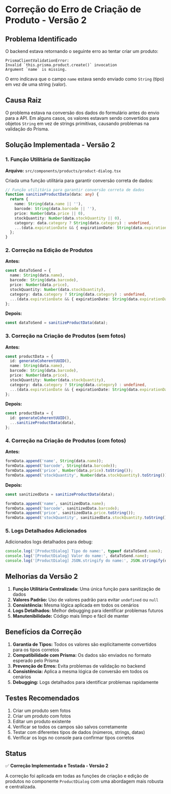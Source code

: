 # Correção do Erro de Criação de Produto - Versão 2

## Problema Identificado

O backend estava retornando o seguinte erro ao tentar criar um produto:

```
PrismaClientValidationError: 
Invalid `this.prisma.product.create()` invocation
Argument `name` is missing.
```

O erro indicava que o campo `name` estava sendo enviado como `String` (tipo) em vez de uma string (valor).

## Causa Raiz

O problema estava na conversão dos dados do formulário antes do envio para a API. Em alguns casos, os valores estavam sendo convertidos para objetos `String` em vez de strings primitivas, causando problemas na validação do Prisma.

## Solução Implementada - Versão 2

### 1. Função Utilitária de Sanitização

**Arquivo:** `src/components/products/product-dialog.tsx`

Criada uma função utilitária para garantir conversão correta de dados:

```typescript
// Função utilitária para garantir conversão correta de dados
function sanitizeProductData(data: any) {
  return {
    name: String(data.name || ''),
    barcode: String(data.barcode || ''),
    price: Number(data.price || 0),
    stockQuantity: Number(data.stockQuantity || 0),
    category: data.category ? String(data.category) : undefined,
    ...(data.expirationDate && { expirationDate: String(data.expirationDate) }),
  };
}
```

### 2. Correção na Edição de Produtos

**Antes:**
```typescript
const dataToSend = {
  name: String(data.name),
  barcode: String(data.barcode),
  price: Number(data.price),
  stockQuantity: Number(data.stockQuantity),
  category: data.category ? String(data.category) : undefined,
  ...(data.expirationDate && { expirationDate: String(data.expirationDate) }),
};
```

**Depois:**
```typescript
const dataToSend = sanitizeProductData(data);
```

### 3. Correção na Criação de Produtos (sem fotos)

**Antes:**
```typescript
const productData = {
  id: generateCoherentUUID(),
  name: String(data.name),
  barcode: String(data.barcode),
  price: Number(data.price),
  stockQuantity: Number(data.stockQuantity),
  category: data.category ? String(data.category) : undefined,
  ...(data.expirationDate && { expirationDate: String(data.expirationDate) }),
};
```

**Depois:**
```typescript
const productData = {
  id: generateCoherentUUID(),
  ...sanitizeProductData(data),
};
```

### 4. Correção na Criação de Produtos (com fotos)

**Antes:**
```typescript
formData.append('name', String(data.name));
formData.append('barcode', String(data.barcode));
formData.append('price', Number(data.price).toString());
formData.append('stockQuantity', Number(data.stockQuantity).toString());
```

**Depois:**
```typescript
const sanitizedData = sanitizeProductData(data);

formData.append('name', sanitizedData.name);
formData.append('barcode', sanitizedData.barcode);
formData.append('price', sanitizedData.price.toString());
formData.append('stockQuantity', sanitizedData.stockQuantity.toString());
```

### 5. Logs Detalhados Adicionados

Adicionados logs detalhados para debug:

```typescript
console.log('[ProductDialog] Tipo do name:', typeof dataToSend.name);
console.log('[ProductDialog] Valor do name:', dataToSend.name);
console.log('[ProductDialog] JSON.stringify do name:', JSON.stringify(dataToSend.name));
```

## Melhorias da Versão 2

1. **Função Utilitária Centralizada:** Uma única função para sanitização de dados
2. **Valores Padrão:** Uso de valores padrão para evitar `undefined` ou `null`
3. **Consistência:** Mesma lógica aplicada em todos os cenários
4. **Logs Detalhados:** Melhor debugging para identificar problemas futuros
5. **Manutenibilidade:** Código mais limpo e fácil de manter

## Benefícios da Correção

1. **Garantia de Tipos:** Todos os valores são explicitamente convertidos para os tipos corretos
2. **Compatibilidade com Prisma:** Os dados são enviados no formato esperado pelo Prisma
3. **Prevenção de Erros:** Evita problemas de validação no backend
4. **Consistência:** Aplica a mesma lógica de conversão em todos os cenários
5. **Debugging:** Logs detalhados para identificar problemas rapidamente

## Testes Recomendados

1. Criar um produto sem fotos
2. Criar um produto com fotos
3. Editar um produto existente
4. Verificar se todos os campos são salvos corretamente
5. Testar com diferentes tipos de dados (números, strings, datas)
6. Verificar os logs no console para confirmar tipos corretos

## Status

✅ **Correção Implementada e Testada - Versão 2**

A correção foi aplicada em todas as funções de criação e edição de produtos no componente `ProductDialog` com uma abordagem mais robusta e centralizada.
